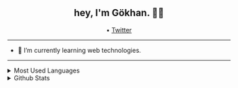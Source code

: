 <h2 align="center">hey, I'm Gökhan. 👋🏽 </h2>

<p align="center">
  • <a href="https://twitter.com/bygkhnozturk">Twitter</a>
</p>

---

- 🌱 I’m currently learning web technologies.

---

<details>
<summary>Most Used Languages</summary>
<img src="https://github-readme-stats.vercel.app/api/top-langs/?username=gokhannozturk&layout=compact" />
</details>

<details>
<summary>Github Stats</summary>
<img src="https://github-readme-stats.vercel.app/api?username=gokhannozturk&theme=dracula" >
</details>
